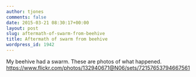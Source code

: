 ```yaml
---
author: tjones
comments: false
date: 2015-03-21 08:30:17+00:00
layout: post
slug: aftermath-of-swarm-from-beehive
title: Aftermath of swarm from beehive
wordpress_id: 1942
---
```


My beehive had a swarm. These are photos of what happened.
https://www.flickr.com/photos/132940671@N06/sets/72157653794667561


